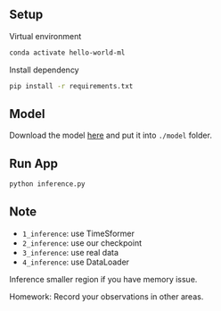 ## Setup

Virtual environment

```bash
conda activate hello-world-ml
```

Install dependency

```bash
pip install -r requirements.txt
```

## Model

Download the model [here](https://drive.google.com/drive/folders/1rn3GMOvtJRMBHOxVhWFVSY6IVI6xUnYp) and put it into `./model` folder.

## Run App

```bash
python inference.py
```

## Note

- `1_inference`: use TimeSformer
- `2_inference`: use our checkpoint
- `3_inference`: use real data
- `4_inference`: use DataLoader

Inference smaller region if you have memory issue.

Homework: Record your observations in other areas.


